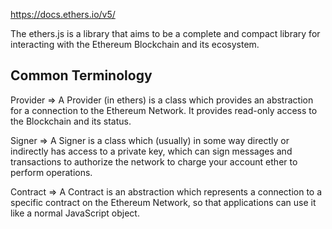 https://docs.ethers.io/v5/

The ethers.js is a library that aims to be a complete and compact library for interacting with the Ethereum Blockchain and its ecosystem.

Common Terminology 
--------------------

Provider => A Provider (in ethers) is a class which provides an abstraction for a connection to the Ethereum Network. It provides read-only access to the Blockchain and its status.

Signer => A Signer is a class which (usually) in some way directly or indirectly has access to a private key, which can sign messages and transactions to authorize the network to charge your account ether to perform operations.

Contract => A Contract is an abstraction which represents a connection to a specific contract on the Ethereum Network, so that applications can use it like a normal JavaScript object.
